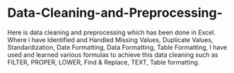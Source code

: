 # Data-Cleaning-and-Preprocessing-
Here is data cleaning and preprocessing which has been done in Excel.
Where i have Identified and Handled Missing Values, Duplicate Values, Standardization, Date Formatting, Data Formatting, Table Formatting, I have used and learned various formulas to achieve this data cleaning such as FILTER, PROPER, LOWER, Find & Replace, TEXT, Table formatting.
